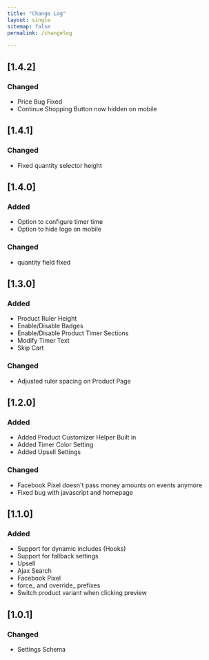 ```yaml
---
title: "Change Log"
layout: single
sitemap: false
permalink: /changelog

---
```


## [1.4.2]

### Changed
- Price Bug Fixed
- Continue Shopping Button now hidden on mobile

## [1.4.1]

### Changed
- Fixed quantity selector height

## [1.4.0]

### Added
- Option to configure timer time
- Option to hide logo on mobile

### Changed
- quantity field fixed

## [1.3.0]

### Added
- Product Ruler Height
- Enable/Disable Badges
- Enable/Disable Product Timer Sections
- Modify Timer Text
- Skip Cart

### Changed
- Adjusted ruler spacing on Product Page

## [1.2.0]

### Added
- Added Product Customizer Helper Built in
- Added Timer Color Setting
- Added Upsell Settings

### Changed
- Facebook Pixel doesn't pass money amounts on events anymore
- Fixed bug with javascript and homepage 

## [1.1.0] 

### Added
- Support for dynamic includes (Hooks)
- Support for fallback settings
- Upsell 
- Ajax Search
- Facebook Pixel
- force_ and override_ prefixes
- Switch product variant when clicking preview

## [1.0.1]

### Changed
- Settings Schema


